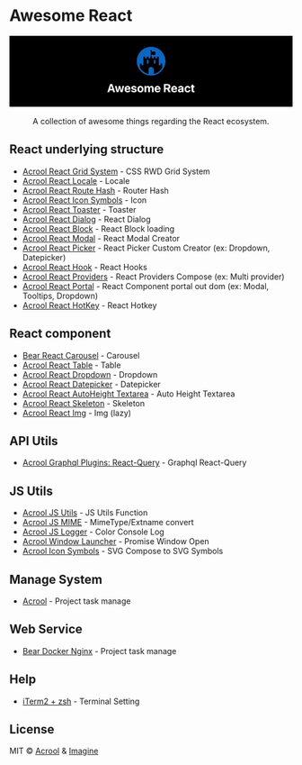 # Awesome React

<img src="https://raw.githubusercontent.com/acrool/awesome-react/main/og.webp" alt="Awesome React Logo"/>

<p align="center">
    A collection of awesome things regarding the React ecosystem.
</p>




## React underlying structure

- [Acrool React Grid System](https://github.com/acrool/acrool-react-grid) - CSS RWD Grid System
- [Acrool React Locale](https://github.com/acrool/acrool-react-locale) - Locale
- [Acrool React Route Hash](https://github.com/acrool/acrool-react-router-hash) - Router Hash
- [Acrool React Icon Symbols](https://github.com/acrool/acrool-react-iconsvg) - Icon
- [Acrool React Toaster](https://github.com/acrool/acrool-react-toaster) - Toaster
- [Acrool React Dialog](https://github.com/acrool/acrool-react-dialog) - React Dialog
- [Acrool React Block](https://github.com/acrool/acrool-react-block) - React Block loading
- [Acrool React Modal](https://github.com/acrool/acrool-react-modal) - React Modal Creator
- [Acrool React Picker](https://github.com/acrool/acrool-react-picker) - React Picker Custom Creator (ex: Dropdown, Datepicker)
- [Acrool React Hook](https://github.com/acrool/acrool-react-hook) - React Hooks
- [Acrool React Providers](https://github.com/acrool/acrool-react-providers) - React Providers Compose (ex: Multi provider)
- [Acrool React Portal](https://github.com/acrool/acrool-react-portal) - React Component portal out dom (ex: Modal, Tooltips, Dropdown)
- [Acrool React HotKey](https://github.com/acrool/acrool-react-hotkey) - React Hotkey


## React component

- [Bear React Carousel](https://github.com/imagine10255/bear-react-carousel) - Carousel
- [Acrool React Table](https://github.com/acrool/acrool-react-table) - Table
- [Acrool React Dropdown](https://github.com/acrool/acrool-react-dropdown) - Dropdown
- [Acrool React Datepicker](https://github.com/acrool/acrool-react-datepicker) - Datepicker
- [Acrool React AutoHeight Textarea](https://github.com/acrool/acrool-react-auto-height-textarea) - Auto Height Textarea
- [Acrool React Skeleton](https://github.com/acrool/acrool-react-skeleton) - Skeleton
- [Acrool React Img](https://github.com/acrool/acrool-react-img) - Img (lazy)

## API Utils

- [Acrool Graphql Plugins: React-Query](https://github.com/acrool/acrool-graphql-codegen) - Graphql React-Query


## JS Utils

- [Acrool JS Utils](https://github.com/imagine10255/acrool-jsutils) - JS Utils Function
- [Acrool JS MIME](https://github.com/acrool/acrool-js-mime) - MimeType/Extname convert
- [Acrool JS Logger](https://github.com/acrool/acrool-js-logger) - Color Console Log
- [Acrool Window Launcher](https://github.com/acrool/acrool-window-launcher) - Promise Window Open
- [Acrool Icon Symbols](https://github.com/acrool/acrool-icon-symbols) - SVG Compose to SVG Symbols
  
## Manage System

- [Acrool](https://acrool.com/) - Project task manage

## Web Service

- [Bear Docker Nginx](https://github.com/imagine10255/bear-docker-nginx) - Project task manage


## Help

- [iTerm2 + zsh](https://github.com/imagine10255/mac-terminal-helper) - Terminal Setting



## License

MIT © [Acrool](https://github.com/acrool) & [Imagine](https://github.com/imagine10255)
